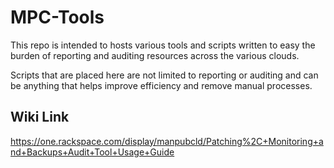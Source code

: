 # MPC-Tools

This repo is intended to hosts various tools and scripts written to easy the burden of reporting and auditing resources across the various clouds.

Scripts that are placed here are not limited to reporting or auditing and can be anything that helps improve efficiency and remove manual processes.

## Wiki Link

https://one.rackspace.com/display/manpubcld/Patching%2C+Monitoring+and+Backups+Audit+Tool+Usage+Guide

